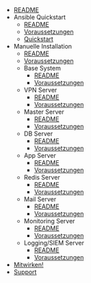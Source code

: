 - [README](readme.md)
- Ansible Quickstart
  - [README](/ansible/readme.md)
  - [Voraussetzungen](/ansible/requirements.md)
  - [Quickstart](/ansible/quickstart.md)
- Manuelle Installation
  - [README](/manuell/readme.md)
  - [Voraussetzungen](/manuell/requirements.md)
  - Base System
    - [README](/manuell/base/readme.md)
    - [Voraussetzungen](/manuell/base/requirements.md)
  - VPN Server
    - [README](/manuell/vpn/readme.md)
    - [Voraussetzungen](/manuell/vpn/requirements.md)
  - Master Server
    - [README](/manuell/master/readme.md)
    - [Voraussetzungen](/manuell/master/requirements.md)
  - DB Server
    - [README](/manuell/db/readme.md)
    - [Voraussetzungen](/manuell/db/requirements.md)
  - App Server
    - [README](/manuell/app/readme.md)
    - [Voraussetzungen](/manuell/app/requirements.md)
  - Redis Server
    - [README](/manuell/redis/readme.md)
    - [Voraussetzungen](/manuell/redis/requirements.md)
  - Mail Server
    - [README](/manuell/mail/readme.md)
    - [Voraussetzungen](/manuell/mail/requirements.md)
  - Monitoring Server
    - [README](/manuell/monitoring/readme.md)
    - [Voraussetzungen](/manuell/monitor/requirements.md)
  - Logging/SIEM Server
    - [README](/manuell/siem/readme.md)
    - [Voraussetzungen](/manuell/siem/requirements.md)
- [Mitwirken!](contribute.md)
- [Support](support.md)